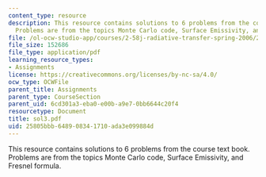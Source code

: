 ```yaml
---
content_type: resource
description: This resource contains solutions to 6 problems from the course text book.
  Problems are from the topics Monte Carlo code, Surface Emissivity, and Fresnel formula.
file: /ol-ocw-studio-app/courses/2-58j-radiative-transfer-spring-2006/25805bbb648908341710ada3e099884d_sol3.pdf
file_size: 152686
file_type: application/pdf
learning_resource_types:
- Assignments
license: https://creativecommons.org/licenses/by-nc-sa/4.0/
ocw_type: OCWFile
parent_title: Assignments
parent_type: CourseSection
parent_uid: 6cd301a3-eba0-e00b-a9e7-0bb6644c20f4
resourcetype: Document
title: sol3.pdf
uid: 25805bbb-6489-0834-1710-ada3e099884d
---
```

This resource contains solutions to 6 problems from the course text book. Problems are from the topics Monte Carlo code, Surface Emissivity, and Fresnel formula.